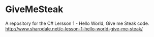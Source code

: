 # GiveMeSteak
A repository for the C# Lersson 1 - Hello World, Give me Steak code. 
http://www.sharpdale.net/c-lesson-1-hello-world-give-me-steak/
